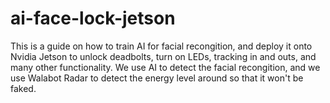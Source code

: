 # ai-face-lock-jetson

This is a guide on how to train AI for facial recongition, and deploy it onto Nvidia Jetson to unlock deadbolts, turn on LEDs, tracking in and outs, and many other functionality.  We use AI to detect the facial recongition, and we use Walabot Radar to detect the energy level around so that it won't be faked.
